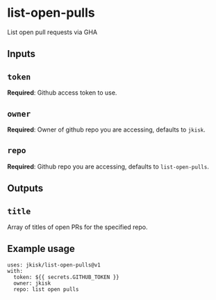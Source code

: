 # list-open-pulls
List open pull requests via GHA

## Inputs

## `token`

**Required**: Github access token to use.

## `owner`

**Required**: Owner of github repo you are accessing, defaults to `jkisk`.

## `repo`

**Required**: Github repo you are accessing, defaults to `list-open-pulls`.

## Outputs

## `title`

Array of titles of open PRs for the specified repo.

## Example usage
```
uses: jkisk/list-open-pulls@v1
with:
  token: ${{ secrets.GITHUB_TOKEN }}
  owner: jkisk
  repo: list open pulls 